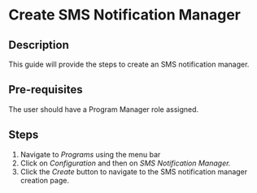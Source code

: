 # Create SMS Notification Manager

## Description

This guide will provide the steps to create an SMS notification manager.

## Pre-requisites

The user should have a Program Manager role assigned.

## Steps

1. Navigate to _Programs_ using the menu bar
2. Click on _Configuration_ and then on _SMS Notification Manager._
3. Click the _Create_ button to navigate to the SMS notification manager creation page.
